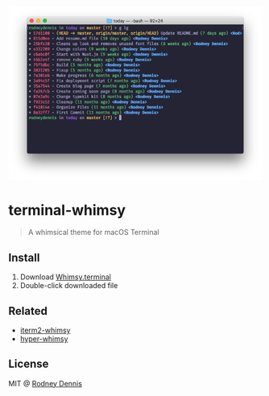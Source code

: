 ![](screenshot.png)

# terminal-whimsy
> A whimsical theme for macOS Terminal


## Install
1. Download [Whimsy.terminal](Whimsy.terminal)
2. Double-click downloaded file


## Related
- [iterm2-whimsy](https://github.com/rod/iterm2-whimsy)
- [hyper-whimsy](https://github.com/rod/hyper-whimsy)


## License
MIT @ [Rodney Dennis](https://rod.sh)
